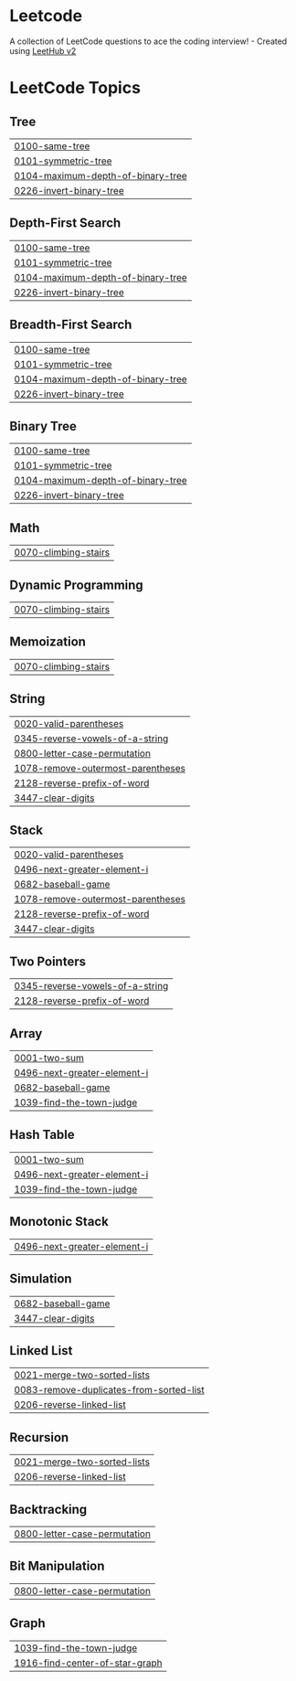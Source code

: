 # Leetcode
A collection of LeetCode questions to ace the coding interview! - Created using [LeetHub v2](https://github.com/arunbhardwaj/LeetHub-2.0)

<!---LeetCode Topics Start-->
# LeetCode Topics
## Tree
|  |
| ------- |
| [0100-same-tree](https://github.com/dishantnaik03/Leetcode/tree/master/0100-same-tree) |
| [0101-symmetric-tree](https://github.com/dishantnaik03/Leetcode/tree/master/0101-symmetric-tree) |
| [0104-maximum-depth-of-binary-tree](https://github.com/dishantnaik03/Leetcode/tree/master/0104-maximum-depth-of-binary-tree) |
| [0226-invert-binary-tree](https://github.com/dishantnaik03/Leetcode/tree/master/0226-invert-binary-tree) |
## Depth-First Search
|  |
| ------- |
| [0100-same-tree](https://github.com/dishantnaik03/Leetcode/tree/master/0100-same-tree) |
| [0101-symmetric-tree](https://github.com/dishantnaik03/Leetcode/tree/master/0101-symmetric-tree) |
| [0104-maximum-depth-of-binary-tree](https://github.com/dishantnaik03/Leetcode/tree/master/0104-maximum-depth-of-binary-tree) |
| [0226-invert-binary-tree](https://github.com/dishantnaik03/Leetcode/tree/master/0226-invert-binary-tree) |
## Breadth-First Search
|  |
| ------- |
| [0100-same-tree](https://github.com/dishantnaik03/Leetcode/tree/master/0100-same-tree) |
| [0101-symmetric-tree](https://github.com/dishantnaik03/Leetcode/tree/master/0101-symmetric-tree) |
| [0104-maximum-depth-of-binary-tree](https://github.com/dishantnaik03/Leetcode/tree/master/0104-maximum-depth-of-binary-tree) |
| [0226-invert-binary-tree](https://github.com/dishantnaik03/Leetcode/tree/master/0226-invert-binary-tree) |
## Binary Tree
|  |
| ------- |
| [0100-same-tree](https://github.com/dishantnaik03/Leetcode/tree/master/0100-same-tree) |
| [0101-symmetric-tree](https://github.com/dishantnaik03/Leetcode/tree/master/0101-symmetric-tree) |
| [0104-maximum-depth-of-binary-tree](https://github.com/dishantnaik03/Leetcode/tree/master/0104-maximum-depth-of-binary-tree) |
| [0226-invert-binary-tree](https://github.com/dishantnaik03/Leetcode/tree/master/0226-invert-binary-tree) |
## Math
|  |
| ------- |
| [0070-climbing-stairs](https://github.com/dishantnaik03/Leetcode/tree/master/0070-climbing-stairs) |
## Dynamic Programming
|  |
| ------- |
| [0070-climbing-stairs](https://github.com/dishantnaik03/Leetcode/tree/master/0070-climbing-stairs) |
## Memoization
|  |
| ------- |
| [0070-climbing-stairs](https://github.com/dishantnaik03/Leetcode/tree/master/0070-climbing-stairs) |
## String
|  |
| ------- |
| [0020-valid-parentheses](https://github.com/dishantnaik03/Leetcode/tree/master/0020-valid-parentheses) |
| [0345-reverse-vowels-of-a-string](https://github.com/dishantnaik03/Leetcode/tree/master/0345-reverse-vowels-of-a-string) |
| [0800-letter-case-permutation](https://github.com/dishantnaik03/Leetcode/tree/master/0800-letter-case-permutation) |
| [1078-remove-outermost-parentheses](https://github.com/dishantnaik03/Leetcode/tree/master/1078-remove-outermost-parentheses) |
| [2128-reverse-prefix-of-word](https://github.com/dishantnaik03/Leetcode/tree/master/2128-reverse-prefix-of-word) |
| [3447-clear-digits](https://github.com/dishantnaik03/Leetcode/tree/master/3447-clear-digits) |
## Stack
|  |
| ------- |
| [0020-valid-parentheses](https://github.com/dishantnaik03/Leetcode/tree/master/0020-valid-parentheses) |
| [0496-next-greater-element-i](https://github.com/dishantnaik03/Leetcode/tree/master/0496-next-greater-element-i) |
| [0682-baseball-game](https://github.com/dishantnaik03/Leetcode/tree/master/0682-baseball-game) |
| [1078-remove-outermost-parentheses](https://github.com/dishantnaik03/Leetcode/tree/master/1078-remove-outermost-parentheses) |
| [2128-reverse-prefix-of-word](https://github.com/dishantnaik03/Leetcode/tree/master/2128-reverse-prefix-of-word) |
| [3447-clear-digits](https://github.com/dishantnaik03/Leetcode/tree/master/3447-clear-digits) |
## Two Pointers
|  |
| ------- |
| [0345-reverse-vowels-of-a-string](https://github.com/dishantnaik03/Leetcode/tree/master/0345-reverse-vowels-of-a-string) |
| [2128-reverse-prefix-of-word](https://github.com/dishantnaik03/Leetcode/tree/master/2128-reverse-prefix-of-word) |
## Array
|  |
| ------- |
| [0001-two-sum](https://github.com/dishantnaik03/Leetcode/tree/master/0001-two-sum) |
| [0496-next-greater-element-i](https://github.com/dishantnaik03/Leetcode/tree/master/0496-next-greater-element-i) |
| [0682-baseball-game](https://github.com/dishantnaik03/Leetcode/tree/master/0682-baseball-game) |
| [1039-find-the-town-judge](https://github.com/dishantnaik03/Leetcode/tree/master/1039-find-the-town-judge) |
## Hash Table
|  |
| ------- |
| [0001-two-sum](https://github.com/dishantnaik03/Leetcode/tree/master/0001-two-sum) |
| [0496-next-greater-element-i](https://github.com/dishantnaik03/Leetcode/tree/master/0496-next-greater-element-i) |
| [1039-find-the-town-judge](https://github.com/dishantnaik03/Leetcode/tree/master/1039-find-the-town-judge) |
## Monotonic Stack
|  |
| ------- |
| [0496-next-greater-element-i](https://github.com/dishantnaik03/Leetcode/tree/master/0496-next-greater-element-i) |
## Simulation
|  |
| ------- |
| [0682-baseball-game](https://github.com/dishantnaik03/Leetcode/tree/master/0682-baseball-game) |
| [3447-clear-digits](https://github.com/dishantnaik03/Leetcode/tree/master/3447-clear-digits) |
## Linked List
|  |
| ------- |
| [0021-merge-two-sorted-lists](https://github.com/dishantnaik03/Leetcode/tree/master/0021-merge-two-sorted-lists) |
| [0083-remove-duplicates-from-sorted-list](https://github.com/dishantnaik03/Leetcode/tree/master/0083-remove-duplicates-from-sorted-list) |
| [0206-reverse-linked-list](https://github.com/dishantnaik03/Leetcode/tree/master/0206-reverse-linked-list) |
## Recursion
|  |
| ------- |
| [0021-merge-two-sorted-lists](https://github.com/dishantnaik03/Leetcode/tree/master/0021-merge-two-sorted-lists) |
| [0206-reverse-linked-list](https://github.com/dishantnaik03/Leetcode/tree/master/0206-reverse-linked-list) |
## Backtracking
|  |
| ------- |
| [0800-letter-case-permutation](https://github.com/dishantnaik03/Leetcode/tree/master/0800-letter-case-permutation) |
## Bit Manipulation
|  |
| ------- |
| [0800-letter-case-permutation](https://github.com/dishantnaik03/Leetcode/tree/master/0800-letter-case-permutation) |
## Graph
|  |
| ------- |
| [1039-find-the-town-judge](https://github.com/dishantnaik03/Leetcode/tree/master/1039-find-the-town-judge) |
| [1916-find-center-of-star-graph](https://github.com/dishantnaik03/Leetcode/tree/master/1916-find-center-of-star-graph) |
<!---LeetCode Topics End-->